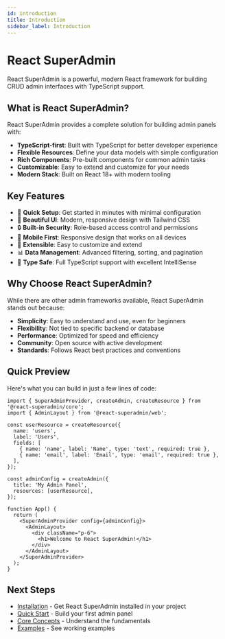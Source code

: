 ```yaml
---
id: introduction
title: Introduction
sidebar_label: Introduction
---
```


# React SuperAdmin

React SuperAdmin is a powerful, modern React framework for building CRUD admin interfaces with TypeScript support.

## What is React SuperAdmin?

React SuperAdmin provides a complete solution for building admin panels with:

- **TypeScript-first**: Built with TypeScript for better developer experience
- **Flexible Resources**: Define your data models with simple configuration
- **Rich Components**: Pre-built components for common admin tasks
- **Customizable**: Easy to extend and customize for your needs
- **Modern Stack**: Built on React 18+ with modern tooling

## Key Features

- 🚀 **Quick Setup**: Get started in minutes with minimal configuration
- 🎨 **Beautiful UI**: Modern, responsive design with Tailwind CSS
- 🔒 **Built-in Security**: Role-based access control and permissions
- 📱 **Mobile First**: Responsive design that works on all devices
- 🔧 **Extensible**: Easy to customize and extend
- 📊 **Data Management**: Advanced filtering, sorting, and pagination
- 🎯 **Type Safe**: Full TypeScript support with excellent IntelliSense

## Why Choose React SuperAdmin?

While there are other admin frameworks available, React SuperAdmin stands out because:

- **Simplicity**: Easy to understand and use, even for beginners
- **Flexibility**: Not tied to specific backend or database
- **Performance**: Optimized for speed and efficiency
- **Community**: Open source with active development
- **Standards**: Follows React best practices and conventions

## Quick Preview

Here's what you can build in just a few lines of code:

```tsx
import { SuperAdminProvider, createAdmin, createResource } from '@react-superadmin/core';
import { AdminLayout } from '@react-superadmin/web';

const userResource = createResource({
  name: 'users',
  label: 'Users',
  fields: [
    { name: 'name', label: 'Name', type: 'text', required: true },
    { name: 'email', label: 'Email', type: 'email', required: true },
  ],
});

const adminConfig = createAdmin({
  title: 'My Admin Panel',
  resources: [userResource],
});

function App() {
  return (
    <SuperAdminProvider config={adminConfig}>
      <AdminLayout>
        <div className="p-6">
          <h1>Welcome to React SuperAdmin!</h1>
        </div>
      </AdminLayout>
    </SuperAdminProvider>
  );
}
```

## Next Steps

- [Installation](./installation) - Get React SuperAdmin installed in your project
- [Quick Start](./quick-start) - Build your first admin panel
- [Core Concepts](./core-concepts/resources) - Understand the fundamentals
- [Examples](./examples/basic-usage) - See working examples
